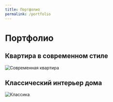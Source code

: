 ```yaml
---
title: Портфолио
permalink: /portfolio
---
```


# Портфолио

## Квартира в современном стиле
![Современная квартира](/assets/images/modern.jpg)

## Классический интерьер дома
![Классика](/assets/images/classic.jpg)